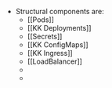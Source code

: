 - Structural components are:
	- [[Pods]]
	- [[KK Deployments]]
	- [[Secrets]]
	- [[KK ConfigMaps]]
	- [[KK Ingress]]
	- [[LoadBalancer]]
	-
	-